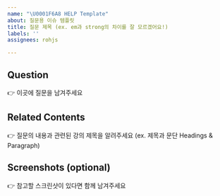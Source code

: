 ```yaml
---
name: "\U0001F6A8 HELP Template"
about: 질문용 이슈 템플릿
title: 질문 제목 (ex. em과 strong의 차이를 잘 모르겠어요!)
labels: ''
assignees: rohjs

---
```


## Question

👉 이곳에 질문을 남겨주세요

## Related Contents

👉 질문의 내용과 관련된 강의 제목을 알려주세요 (ex. 제목과 문단 Headings & Paragraph)

## Screenshots (optional)

👉 참고할 스크린샷이 있다면 함께 남겨주세요
